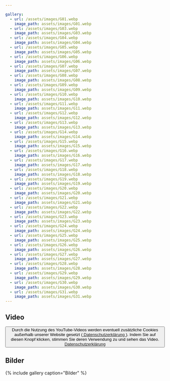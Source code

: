```yaml
---

gallery:
  - url: /assets/images/G01.webp
    image_path: assets/images/G01.webp
  - url: /assets/images/G03.webp
    image_path: assets/images/G03.webp
  - url: /assets/images/G04.webp
    image_path: assets/images/G04.webp
  - url: /assets/images/G05.webp
    image_path: assets/images/G05.webp
  - url: /assets/images/G06.webp
    image_path: assets/images/G06.webp
  - url: /assets/images/G07.webp
    image_path: assets/images/G07.webp
  - url: /assets/images/G08.webp
    image_path: assets/images/G08.webp
  - url: /assets/images/G09.webp
    image_path: assets/images/G09.webp
  - url: /assets/images/G10.webp
    image_path: assets/images/G10.webp
  - url: /assets/images/G11.webp
    image_path: assets/images/G11.webp
  - url: /assets/images/G12.webp
    image_path: assets/images/G12.webp
  - url: /assets/images/G13.webp
    image_path: assets/images/G13.webp
  - url: /assets/images/G14.webp
    image_path: assets/images/G14.webp
  - url: /assets/images/G15.webp
    image_path: assets/images/G15.webp
  - url: /assets/images/G16.webp
    image_path: assets/images/G16.webp
  - url: /assets/images/G17.webp
    image_path: assets/images/G17.webp
  - url: /assets/images/G18.webp
    image_path: assets/images/G18.webp
  - url: /assets/images/G19.webp
    image_path: assets/images/G19.webp
  - url: /assets/images/G20.webp
    image_path: assets/images/G20.webp
  - url: /assets/images/G21.webp
    image_path: assets/images/G21.webp
  - url: /assets/images/G22.webp
    image_path: assets/images/G22.webp
  - url: /assets/images/G23.webp
    image_path: assets/images/G23.webp
  - url: /assets/images/G24.webp
    image_path: assets/images/G24.webp
  - url: /assets/images/G25.webp
    image_path: assets/images/G25.webp
  - url: /assets/images/G26.webp
    image_path: assets/images/G26.webp
  - url: /assets/images/G27.webp
    image_path: assets/images/G27.webp
  - url: /assets/images/G28.webp
    image_path: assets/images/G28.webp
  - url: /assets/images/G29.webp
    image_path: assets/images/G29.webp
  - url: /assets/images/G30.webp
    image_path: assets/images/G30.webp
  - url: /assets/images/G31.webp
    image_path: assets/images/G31.webp
---
```


## Video

<div id="youtube-container">
  <button class="consent-button" onclick="showYouTube()">Durch die Nutzung des YouTube-Videos werden eventuell zusätzliche Cookies außerhalb unserer Website gesetzt (<a href='/_pages/datenschutz/'> Datenschutzerklärung </a>). Indem Sie auf diesen Knopf klicken, stimmen Sie deren Verwendung zu und sehen das Video. <a href='/_pages/datenschutz/'> Datenschutzerklärung </a></button>
</div>

<script>
  function showYouTube() {
    var container = document.getElementById("youtube-container");
    container.innerHTML = '<iframe width="80%" height="450" src="https://www.youtube.com/embed/2ozP4103bL8" frameborder="0" allow="accelerometer; autoplay; clipboard-write; encrypted-media; gyroscope; picture-in-picture" allowfullscreen style="display: block; margin: 0 auto;"></iframe>';
  }
</script>

## Bilder

{% include gallery caption="Bilder" %}
